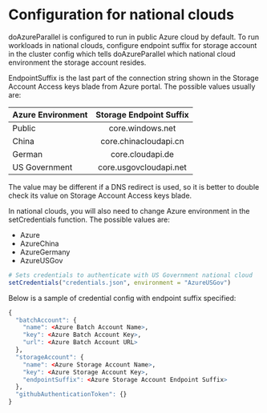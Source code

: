 # Configuration for national clouds

doAzureParallel is configured to run in public Azure cloud by default. To run workloads in national clouds, configure endpoint suffix for storage account in the cluster config which tells doAzureParallel which national cloud environment the storage account resides.

EndpointSuffix is the last part of the connection string shown in the Storage Account Access keys blade from Azure portal. The possible values usually are:

| Azure Environment        | Storage Endpoint Suffix | 
| ------------- |:-------------:|
| Public     | core.windows.net |
| China      | core.chinacloudapi.cn |
| German | core.cloudapi.de |
| US Government | core.usgovcloudapi.net |

The value may be different if a DNS redirect is used, so it is better to double check its value on Storage Account Access keys blade.

In national clouds, you will also need to change Azure environment in the setCredentials function. The possible values are:

- Azure
- AzureChina
- AzureGermany
- AzureUSGov

``` R
# Sets credentials to authenticate with US Government national cloud
setCredentials("credentials.json", environment = "AzureUSGov")
```

Below is a sample of credential config with endpoint suffix specified:

``` R
{ 
  "batchAccount": {
    "name": <Azure Batch Account Name>,
    "key": <Azure Batch Account Key>,
    "url": <Azure Batch Account URL>
  },
  "storageAccount": {
    "name": <Azure Storage Account Name>,
    "key": <Azure Storage Account Key>,
    "endpointSuffix": <Azure Storage Account Endpoint Suffix>
  },
  "githubAuthenticationToken": {}
}
```